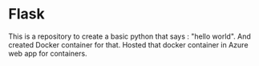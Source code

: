 # Flask
This is a repository  to create a basic python that says : "hello world". And created Docker container for that. Hosted that docker container in Azure web app for containers.
